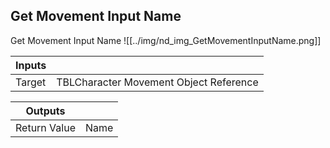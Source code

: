 ## Get Movement Input Name
Get Movement Input Name
![[../img/nd_img_GetMovementInputName.png]]

|Inputs||
|--|--|
| Target | TBLCharacter Movement Object Reference |

|Outputs||
|--|--|
| Return Value | Name |
